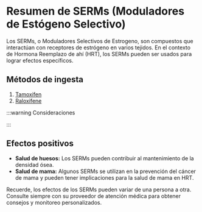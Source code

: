 # Resumen de SERMs (Moduladores de Estógeno Selectivo)

Los SERMs, o Moduladores Selectivos de Estrogeno, son compuestos que interactúan con receptores de estrógeno en varios tejidos. En el contexto de Hormona Reemplazo de ahí (HRT), los SERMs pueden ser usados para lograr efectos específicos.

## Métodos de ingesta

1. [Tamoxifen](/guide/serms/tamoxifen/)
2. [Raloxifene](/guide/serms/raloxifene/)

:::warning Consideraciones

:::

## Efectos positivos

- **Salud de huesos:** Los SERMs pueden contribuir al mantenimiento de la densidad ósea.
- **Salud de mama:** Algunos SERMs se utilizan en la prevención del cáncer de mama y pueden tener implicaciones para la salud de mama en HRT.

Recuerde, los efectos de los SERMs pueden variar de una persona a otra. Consulte siempre con su proveedor de atención médica para obtener consejos y monitoreo personalizados.
